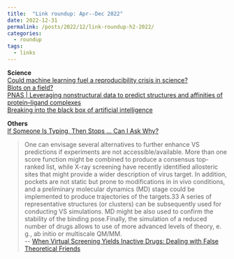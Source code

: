 ```yaml
---
title:  "Link roundup: Apr--Dec 2022"
date: 2022-12-31
permalink: /posts/2022/12/link-roundup-h2-2022/
categories: 
  - roundup
tags:
  - links
---
```

  
**Science**  
[Could machine learning fuel a reproducibility crisis in science?](https://www.nature.com/articles/d41586-022-02035-w)  
[Blots on a field?](https://www.science.org/content/article/potential-fabrication-research-images-threatens-key-theory-alzheimers-disease)  
[PNAS \| Leveraging nonstructural data to predict structures and affinities of protein–ligand complexes](https://www.pnas.org/doi/10.1073/pnas.2112621118)  
[Breaking into the black box of artificial intelligence](https://www.nature.com/articles/d41586-022-00858-1)  
        
**Others**  
[If Someone Is Typing, Then Stops … Can I Ask Why?](https://www.wired.com/story/if-someone-is-typing-then-stops-can-i-ask-why/) 

>One can envisage several alternatives to further enhance VS predictions if experiments are not accessible/available. More than one score function might be combined to produce a consensus top-ranked list, while X-ray screening have recently identified allosteric sites that might provide a wider description of virus target. In addition, pockets are not static but prone to modifications in in vivo conditions, and a preliminary molecular dynamics (MD) stage could be implemented to produce trajectories of the targets.33 A series of representative structures (or clusters) can be subsequently used for conducting VS simulations. MD might be also used to confirm the stability of the binding pose.Finally, the simulation of a reduced number of drugs allows to use of more advanced levels of theory, e. g., ab initio or multiscale QM/MM.<br>
-- [When Virtual Screening Yields Inactive Drugs: Dealing with False Theoretical Friends](https://onlinelibrary.wiley.com/doi/abs/10.1002/cmdc.202200278)   
